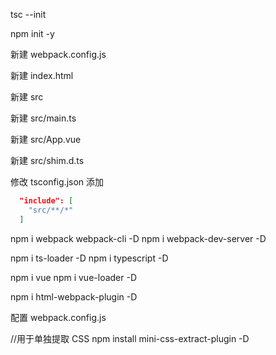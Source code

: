 tsc --init

npm init -y

新建 webpack.config.js

新建 index.html

新建 src

新建 src/main.ts

新建 src/App.vue

新建 src/shim.d.ts

修改 tsconfig.json
添加

```json
  "include": [
    "src/**/*"
  ]
```

npm i webpack webpack-cli -D
npm i webpack-dev-server -D

npm i ts-loader -D
npm i typescript -D

npm i vue
npm i vue-loader -D

npm i html-webpack-plugin -D

配置 webpack.config.js


//用于单独提取 CSS
npm install mini-css-extract-plugin -D